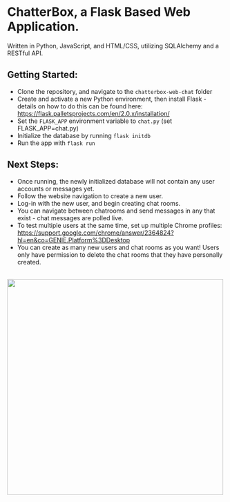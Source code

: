 # ChatterBox, a Flask Based Web Application.

Written in Python, JavaScript, and HTML/CSS, utilizing SQLAlchemy and a RESTful API.

## Getting Started:
* Clone the repository, and navigate to the `chatterbox-web-chat` folder
* Create and activate a new Python environment, then install Flask - details on how to do this can be found here: https://flask.palletsprojects.com/en/2.0.x/installation/
* Set the `FLASK_APP` environment variable to `chat.py` (set FLASK_APP=chat.py)
* Initialize the database by running `flask initdb` 
* Run the app with `flask run`

## Next Steps:
* Once running, the newly initialized database will not contain any user accounts or messages yet.
* Follow the website navigation to create a new user.
* Log-in with the new user, and begin creating chat rooms.
* You can navigate between chatrooms and send messages in any that exist - chat messages are polled live.
* To test multiple users at the same time, set up multiple Chrome profiles: https://support.google.com/chrome/answer/2364824?hl=en&co=GENIE.Platform%3DDesktop
* You can create as many new users and chat rooms as you want! Users only have permission to delete the chat rooms that they have personally created.

<br>
<img src="https://user-images.githubusercontent.com/54992835/129320119-0623b8a0-7269-4fee-8ce0-75ec4b28426c.gif" width="500">
